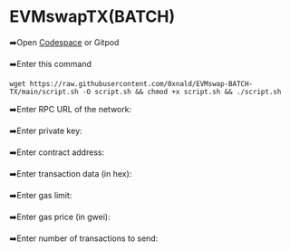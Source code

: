 # EVMswapTX(BATCH)

➡️Open [Codespace](https://github.com/codespaces) or Gitpod

➡️Enter this command

```
wget https://raw.githubusercontent.com/0xnald/EVMswap-BATCH-TX/main/script.sh -O script.sh && chmod +x script.sh && ./script.sh
```
➡️Enter RPC URL of the network:

➡️Enter private key:

➡️Enter contract address:

➡️Enter transaction data (in hex):

➡️Enter gas limit:

➡️Enter gas price (in gwei):

➡️Enter number of transactions to send:

